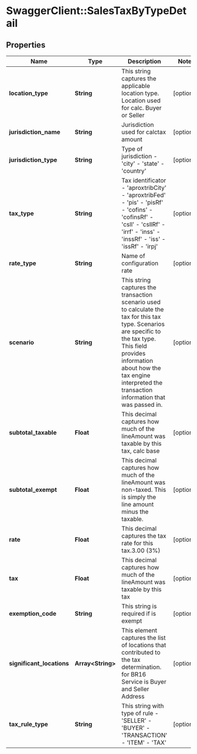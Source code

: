 # SwaggerClient::SalesTaxByTypeDetail

## Properties
Name | Type | Description | Notes
------------ | ------------- | ------------- | -------------
**location_type** | **String** | This string captures the applicable location type. Location used for calc. Buyer or Seller | [optional] 
**jurisdiction_name** | **String** | Jurisdiction used for calctax amount | [optional] 
**jurisdiction_type** | **String** | Type of jurisdiction - &#39;city&#39; - &#39;state&#39; - &#39;country&#39;  | [optional] 
**tax_type** | **String** | Tax identificator - &#39;aproxtribCity&#39; - &#39;aproxtribFed&#39; - &#39;pis&#39; - &#39;pisRf&#39; - &#39;cofins&#39; - &#39;cofinsRf&#39; - &#39;csll&#39; - &#39;csllRf&#39; - &#39;irrf&#39; - &#39;inss&#39; - &#39;inssRf&#39; - &#39;iss&#39; - &#39;issRf&#39; - &#39;irpj&#39;  | [optional] 
**rate_type** | **String** | Name of configuration rate | [optional] 
**scenario** | **String** | This string captures the transaction scenario used to calculate the tax for this tax type. Scenarios are specific to the tax type. This field provides information about how the tax engine interpreted the transaction information that was passed in. | [optional] 
**subtotal_taxable** | **Float** | This decimal captures how much of the lineAmount was taxable by this tax, calc base | [optional] 
**subtotal_exempt** | **Float** | This decimal captures how much of the lineAmount was non-taxed. This is simply the line amount minus the taxable. | [optional] 
**rate** | **Float** | This decimal captures the tax rate for this tax.3.00 (3%) | [optional] 
**tax** | **Float** | This decimal captures how much of the lineAmount was taxable by this tax | [optional] 
**exemption_code** | **String** | This string is required if is exempt | [optional] 
**significant_locations** | **Array&lt;String&gt;** | This element captures the list of locations that contributed to the tax determination. for BR16 Service is Buyer and Seller Address | [optional] 
**tax_rule_type** | **String** | This string with type of rule - &#39;SELLER&#39; - &#39;BUYER&#39; - &#39;TRANSACTION&#39; - &#39;ITEM&#39; - &#39;TAX&#39;  | [optional] 


